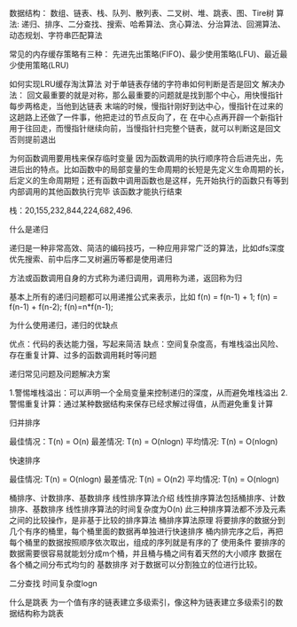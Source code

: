 数据结构：
        数组、链表、栈、队列、散列表、二叉树、堆、跳表、图、Tire树
算法: 
        递归、排序、二分查找、搜索、哈希算法、贪心算法、分治算法、回溯算法、动态规划、字符串匹配算法


常见的内存缓存策略有三种：
        先进先出策略(FIFO)、最少使用策略(LFU)、最近最少使用策略(LRU)

如何实现LRU缓存淘汰算法
        对于单链表存储的字符串如何判断是否是回文
        解决办法：
        回文最重要的就是对称，那么最重要的问题就是找到那个中心，用快慢指针每步两格走，当他到达链表
        末端的时候，慢指针刚好到达中心，慢指针在过来的这趟路上还做了一件事，他把走过的节点反向了，在
        在中心点再开辟一个新指针用于往回走，而慢指针继续向前，当慢指针扫完整个链表，就可以判断这是回文
        否则提前退出

为何函数调用要用栈来保存临时变量
因为函数调用的执行顺序符合后进先出，先进后出的特点。比如函数中的局部变量的生命周期的长短是先定义生命周期的长，
后定义的生命周期短；还有函数中调用函数也是这样，先开始执行的函数只有等到内部调用的其他函数执行完毕
该函数才能执行结束

栈：20,155,232,844,224,682,496.


什么是递归

递归是一种非常高效、简洁的编码技巧，一种应用非常广泛的算法，比如dfs深度优先搜索、前中后序二叉树遍历等都是使用递归

方法或函数调用自身的方式称为递归调用，调用称为递，返回称为归

基本上所有的递归问题都可以用递推公式来表示，比如
f(n) = f(n-1) + 1;
f(n) = f(n-1) + f(n-2);
f(n)=n*f(n-1);

为什么使用递归，递归的优缺点

优点：代码的表达能力强，写起来简洁
缺点：空间复杂度高，有堆栈溢出风险、存在重复计算、过多的函数调用耗时等问题

递归常见问题及问题解决方案

1.警惕堆栈溢出：可以声明一个全局变量来控制递归的深度，从而避免堆栈溢出
2.警惕重复计算：通过某种数据结构来保存已经求解过得值，从而避免重复计算

归并排序

最佳情况：T(n) = O(n)
最差情况: T(n) = O(nlogn)
平均情况: T(n) = O(nlogn)

快速排序

最佳情况: T(n) = O(nlogn)
最差情况: T(n) = O(n2)
平均情况: T(n) = O(nlogn)

桶排序、计数排序、基数排序
线性排序算法介绍
线性排序算法包括桶排序、计数排序、基数排序
线性排序算法的时间复杂度为O(n)
此三种排序算法都不涉及元素之间的比较操作，是非基于比较的排序算法
桶排序算法原理
将要排序的数据分到几个有序的桶里，每个桶里面的数据再单独进行快速排序
桶内排完序之后，再把每个桶里的数据按照顺序依次取出，组成的序列就是有序的了
使用条件
要排序的数据需要很容易就能划分成m个桶，并且桶与桶之间有着天然的大小顺序
数据在各个桶之间分布式均匀的
基数排序
对于数据可以分割独立的位进行比较。


二分查找 时间复杂度logn

什么是跳表
为一个值有序的链表建立多级索引，像这种为链表建立多级索引的数据结构称为跳表



